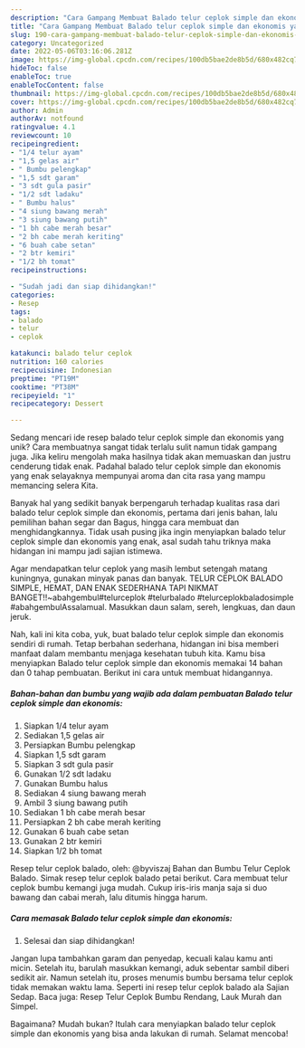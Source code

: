 ```yaml
---
description: "Cara Gampang Membuat Balado telur ceplok simple dan ekonomis yang Bisa Manjain Lidah"
title: "Cara Gampang Membuat Balado telur ceplok simple dan ekonomis yang Bisa Manjain Lidah"
slug: 190-cara-gampang-membuat-balado-telur-ceplok-simple-dan-ekonomis-yang-bisa-manjain-lidah
category: Uncategorized
date: 2022-05-06T03:16:06.281Z
image: https://img-global.cpcdn.com/recipes/100db5bae2de8b5d/680x482cq70/balado-telur-ceplok-simple-dan-ekonomis-foto-resep-utama.jpg
hideToc: false
enableToc: true
enableTocContent: false
thumbnail: https://img-global.cpcdn.com/recipes/100db5bae2de8b5d/680x482cq70/balado-telur-ceplok-simple-dan-ekonomis-foto-resep-utama.jpg
cover: https://img-global.cpcdn.com/recipes/100db5bae2de8b5d/680x482cq70/balado-telur-ceplok-simple-dan-ekonomis-foto-resep-utama.jpg
author: Admin
authorAv: notfound
ratingvalue: 4.1
reviewcount: 10
recipeingredient:
- "1/4 telur ayam"
- "1,5 gelas air"
- " Bumbu pelengkap"
- "1,5 sdt garam"
- "3 sdt gula pasir"
- "1/2 sdt ladaku"
- " Bumbu halus"
- "4 siung bawang merah"
- "3 siung bawang putih"
- "1 bh cabe merah besar"
- "2 bh cabe merah keriting"
- "6 buah cabe setan"
- "2 btr kemiri"
- "1/2 bh tomat"
recipeinstructions:

- "Sudah jadi dan siap dihidangkan!"
categories:
- Resep
tags:
- balado
- telur
- ceplok

katakunci: balado telur ceplok 
nutrition: 160 calories
recipecuisine: Indonesian
preptime: "PT19M"
cooktime: "PT38M"
recipeyield: "1"
recipecategory: Dessert

---
```





Sedang mencari ide resep balado telur ceplok simple dan ekonomis yang unik? Cara membuatnya sangat tidak terlalu sulit namun tidak gampang juga. Jika keliru mengolah maka hasilnya tidak akan memuaskan dan justru cenderung tidak enak. Padahal balado telur ceplok simple dan ekonomis yang enak selayaknya mempunyai aroma dan cita rasa yang mampu memancing selera Kita.





Banyak hal yang sedikit banyak berpengaruh terhadap kualitas rasa dari balado telur ceplok simple dan ekonomis, pertama dari jenis bahan, lalu pemilihan bahan segar dan Bagus, hingga cara membuat dan menghidangkannya. Tidak usah pusing jika ingin menyiapkan balado telur ceplok simple dan ekonomis yang enak,      asal sudah tahu triknya maka hidangan ini mampu jadi sajian istimewa.














Agar mendapatkan telur ceplok yang masih lembut setengah matang kuningnya, gunakan minyak panas dan banyak. TELUR CEPLOK BALADO SIMPLE, HEMAT, DAN ENAK SEDERHANA TAPI NIKMAT BANGET!!~abahgembul#telurceplok #telurbalado #telurceplokbaladosimple #abahgembulAssalamual. Masukkan daun salam, sereh, lengkuas, dan daun jeruk.






Nah, kali ini kita coba, yuk, buat balado telur ceplok simple dan ekonomis sendiri di rumah. Tetap berbahan sederhana, hidangan ini bisa memberi manfaat dalam membantu menjaga kesehatan tubuh kita. Kamu bisa menyiapkan Balado telur ceplok simple dan ekonomis memakai 14 bahan dan 0 tahap pembuatan. Berikut ini cara untuk membuat hidangannya.

<!--inarticleads1-->

##### Bahan-bahan dan bumbu yang wajib ada dalam pembuatan Balado telur ceplok simple dan ekonomis:

1. Siapkan 1/4 telur ayam
1. Sediakan 1,5 gelas air
1. Persiapkan  Bumbu pelengkap
1. Siapkan 1,5 sdt garam
1. Siapkan 3 sdt gula pasir
1. Gunakan 1/2 sdt ladaku
1. Gunakan  Bumbu halus
1. Sediakan 4 siung bawang merah
1. Ambil 3 siung bawang putih
1. Sediakan 1 bh cabe merah besar
1. Persiapkan 2 bh cabe merah keriting
1. Gunakan 6 buah cabe setan
1. Gunakan 2 btr kemiri
1. Siapkan 1/2 bh tomat


Resep telur ceplok balado, oleh: @byviszaj Bahan dan Bumbu Telur Ceplok Balado. Simak resep telur ceplok balado petai berikut. Cara membuat telur ceplok bumbu kemangi juga mudah. Cukup iris-iris manja saja si duo bawang dan cabai merah, lalu ditumis hingga harum. 

<!--inarticleads2-->

##### Cara memasak Balado telur ceplok simple dan ekonomis:


1. Selesai dan siap dihidangkan!

Jangan lupa tambahkan garam dan penyedap, kecuali kalau kamu anti micin. Setelah itu, barulah masukkan kemangi, aduk sebentar sambil diberi sedikit air. Namun setelah itu, proses menumis bumbu bersama telur ceplok tidak memakan waktu lama. Seperti ini resep telur ceplok balado ala Sajian Sedap. Baca juga: Resep Telur Ceplok Bumbu Rendang, Lauk Murah dan Simpel. 

Bagaimana? Mudah bukan? Itulah cara menyiapkan balado telur ceplok simple dan ekonomis yang bisa anda lakukan di rumah. Selamat mencoba!
